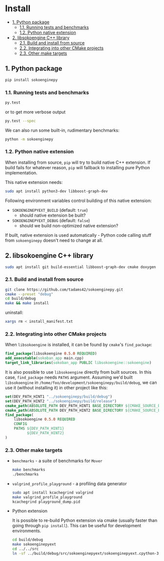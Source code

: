 <!-- omit in toc -->
# Install

- [1. Python package](#1-python-package)
  - [1.1. Running tests and benchmarks](#11-running-tests-and-benchmarks)
  - [1.2. Python native extension](#12-python-native-extension)
- [2. libsokoengine C++ library](#2-libsokoengine-c-library)
  - [2.1. Build and install from source](#21-build-and-install-from-source)
  - [2.2. Integrating into other CMake projects](#22-integrating-into-other-cmake-projects)
  - [2.3. Other make targets](#23-other-make-targets)

## 1. Python package

```sh
pip install sokoenginepy
```

### 1.1. Running tests and benchmarks

```sh
py.test
```

or to get more verbose output

```sh
py.test --spec
```

We can also run some built-in, rudimentary benchmarks:

```sh
python -m sokoenginepy
```

### 1.2. Python native extension

When installing from source, `pip` will try to build native C++ extension. If build
fails for whatever reason, `pip` will fallback to installing pure Python implementation.

This native extension needs:

```sh
sudo apt install python3-dev libboost-graph-dev
```

Following environment variables control building of this native extension:

- `SOKOENGINEPYEXT_BUILD` (default: `true`)
  - should native extension be built?
- `SOKOENGINEPYEXT_DEBUG` (default: `false`)
  - should we build non-optimized native extension?

If built, native extension is used automatically - Python code calling stuff from
`sokoenginepy` doesn't need to change at all.

## 2. libsokoengine C++ library

```sh
sudo apt install git build-essential libboost-graph-dev cmake doxygen
```

### 2.1. Build and install from source

```sh
git clone https://github.com/tadams42/sokoenginepy.git
cmake --preset "debug"
cd build/debug
make && make install
```

uninstall:

```sh
xargs rm < install_manifest.txt
```

### 2.2. Integrating into other CMake projects

When `libsokoengine` is installed, it can be found by `cmake`'s `find_package`:

```cmake
find_package(libsokoengine 0.5.0 REQUIRED)
add_executable(sokoban_app main.cpp)
target_link_libraries(sokoban_app PUBLIC libsokoengine::sokoengine)
```

It is also possible to use `libsokoengine` directly from built sources. In this case,
`find_package` needs `PATHS` argument. Assuming we'd built `libsokoengine` in
`/home/foo/development/sokoenginepy/build/debug`, we can use it (without installing it)
in other project like this:

```cmake
set(DEV_PATH_HINT1 "../sokoenginepy/build/debug")
set(DEV_PATH_HINT2 "../sokoenginepy/build/release")
cmake_path(ABSOLUTE_PATH DEV_PATH_HINT1 BASE_DIRECTORY ${CMAKE_SOURCE_DIR})
cmake_path(ABSOLUTE_PATH DEV_PATH_HINT2 BASE_DIRECTORY ${CMAKE_SOURCE_DIR})
find_package(
    libsokoengine 0.5.0 REQUIRED
    CONFIG
    PATHS ${DEV_PATH_HINT1}
          ${DEV_PATH_HINT2}
)
```

### 2.3. Other make targets

- `benchmarks` - a suite of benchmarks for `Mover`

  ```sh
  make benchmarks
  ./benchmarks
  ```

- `valgrind_profile_playground` - a profiling data generator

  ```sh
  sudo apt install kcachegrind valgrind
  make valgrind_profile_playground
  kcachegrind playground_dump.pid
  ```

- Python extension

  It is possible to re-build Python extension via cmake (usually faster than going
  through `pip install`). This can be useful for development environments.

  ```sh
  cd build/debug
  make sokoenginepyext
  cd ../../src
  ln -sf ../build/debug/src/sokoenginepyext/sokoenginepyext.cpython-39-x86_64-linux-gnu.so
  ```
